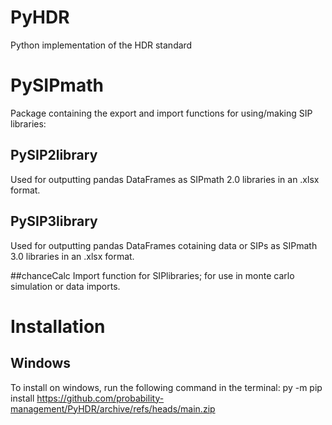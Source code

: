 # PyHDR
Python implementation of the HDR standard 

# PySIPmath
Package containing the export and import functions for using/making SIP libraries:

## PySIP2library
Used for outputting pandas DataFrames as SIPmath 2.0 libraries in an .xlsx format.

## PySIP3library
Used for outputting pandas DataFrames cotaining data or SIPs as SIPmath 3.0 libraries 
in an .xlsx format.

##chanceCalc
Import function for SIPlibraries; for use in monte carlo simulation or data imports.

# Installation
## Windows
To install on windows, run the following command in the terminal:
py -m pip install https://github.com/probability-management/PyHDR/archive/refs/heads/main.zip

